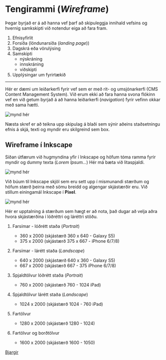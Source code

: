 # Tengirammi (_Wireframe_)

Þegar byrjað er á að hanna vef þarf að skipuleggja innihald vefsins og hvernig samkskipti við notendur eiga að fara fram.

1. Efnisyfirlit
2. Forsíða (löndunarsíða (_landing page_))
3. Dagskrá eða vörulýsing
4. Samskipti 
   * nýskráning 
   * innskráning 
   * viðskipti 
5. Upplýsingar um fyrirtækið

<hr>

Hér er dæmi um leiðarkerfi fyrir vef sem er með rit- og umsjónarkerfi (CMS Content Management System). Við erum ekki að fara hanna svona flókinn vef en við getum byrjað á að hanna leiðarkerfi (_navigation_) fyrir vefinn okkar með sama hætti.

![mynd hér](site-map-2015.svg)

Næsta skref er að teikna upp skipulag á blaði sem sýnir aðeins staðsetningu efnis á skjá, texti og myndir eru skilgreind sem box. 


## Wireframe í Inkscape

Síðan útfærum við hugmyndina yfir í Inkscape og höfum tóma ramma fyrir myndir og dummy texta (_Lorem Ipsum..._) Hér má bæta við litaspjaldi.

![mynd hér]()

Við búum til Inkscape skjöl sem eru sett upp í mismunandi stærðum og höfum stærð þeirra með sömu breidd og algengar skjástærðir eru. Við stillum einingamál Inkscape í **Pixel**.

![mynd hér]()

Hér er upptalning á stærðum sem hægt er að nota, það dugar að velja aðra hvora skjástærðina í lóðréttri og láréttri stöðu. 

1. Farsímar - lóðrétt staða (_Portrait_)
   * 360 x 2000 (skjástærð 360 x 640 - Galaxy S5) 
   * 375 x 2000 (skjástærð 375 x 667 - iPhone 6/7/8)

2. Farsímar - lárétt staða (_Landscape_)
   * 640 x 2000 (skjástærð 640 x 360 - Galaxy S5) 
   * 667 x 2000 (skjástærð 667 - 375 iPhone 6/7/8)

3. Spjaldtölvur lóðrétt staða (_Portrait_)
   * 760 x 2000 (skjástærð 760 - 1024 iPad) 

4. Spjaldtölvur lárétt staða (_Landscape_)
   * 1024 x 2000 (skjástærð 1024 - 760 iPad) 

5. Fartölvur 
   * 1280 x 2000 (skjástærð 1280 - 1024) 

6. Fartölvur og borðtölvur
   * 1600 x 2000 (skjástærð 1600 - 1050) 

[Bjargir](https://github.com/vefhonnun/21V/wiki/Bjargir#skipulagning-og-h%C3%B6nnun)